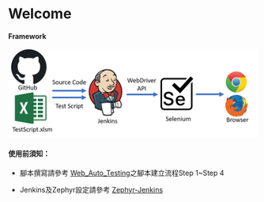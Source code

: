 # Welcome

#### Framework

![image](https://github.com/Gilleschen/Zephyr-Jenkins-Web/blob/master/picture/framework.png)

#### 使用前須知：
* 腳本撰寫請參考 <a href="https://github.com/Gilleschen/Web_Auto_Testing">Web_Auto_Testing</a>之腳本建立流程Step 1~Step 4

* Jenkins及Zephyr設定請參考 <a href="https://github.com/Gilleschen/Zephyr-Jenkins">Zephyr-Jenkins</a>

